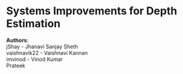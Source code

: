 # **Systems Improvements for Depth Estimation**

**Authors**:  
  jShay - Jhanavi Sanjay Sheth  
  vaishnavik22 - Vaishnavi Kannan  
  imvinod - Vinod Kumar  
  Prateek  
